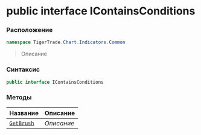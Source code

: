 
# public interface IContainsConditions
### Расположение
```csharp
namespace TigerTrade.Chart.Indicators.Common
```



> Описание

### Синтаксис
```csharp
public interface IContainsConditions
```


### Методы
| Название | Описание |
| --- | --- |
| [`GetBrush`](./IContainsConditions.cs/Методы/GetBrush.md) | *Описание* |



